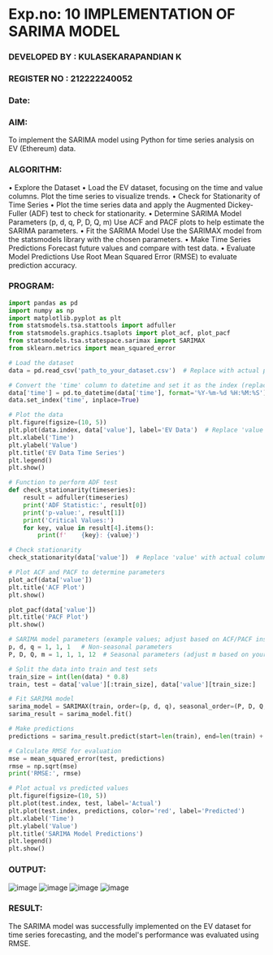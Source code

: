 # Exp.no: 10   IMPLEMENTATION OF SARIMA MODEL
### DEVELOPED BY : KULASEKARAPANDIAN K
### REGISTER NO : 212222240052
### Date: 

### AIM:
To implement the SARIMA model using Python for time series analysis on EV (Ethereum) data.


### ALGORITHM:
• Explore the Dataset
• Load the EV dataset, focusing on the time and value columns. Plot the time series to visualize trends.
• Check for Stationarity of Time Series
• Plot the time series data and apply the Augmented Dickey-Fuller (ADF) test to check for stationarity.
• Determine SARIMA Model Parameters (p, d, q, P, D, Q, m)
Use ACF and PACF plots to help estimate the SARIMA parameters.
• Fit the SARIMA Model
Use the SARIMAX model from the statsmodels library with the chosen parameters.
• Make Time Series Predictions
Forecast future values and compare with test data.
• Evaluate Model Predictions
Use Root Mean Squared Error (RMSE) to evaluate prediction accuracy.

### PROGRAM:

```py
import pandas as pd
import numpy as np
import matplotlib.pyplot as plt
from statsmodels.tsa.stattools import adfuller
from statsmodels.graphics.tsaplots import plot_acf, plot_pacf
from statsmodels.tsa.statespace.sarimax import SARIMAX
from sklearn.metrics import mean_squared_error

# Load the dataset
data = pd.read_csv('path_to_your_dataset.csv')  # Replace with actual path

# Convert the 'time' column to datetime and set it as the index (replace 'time' with your actual column name)
data['time'] = pd.to_datetime(data['time'], format='%Y-%m-%d %H:%M:%S')
data.set_index('time', inplace=True)

# Plot the data
plt.figure(figsize=(10, 5))
plt.plot(data.index, data['value'], label='EV Data')  # Replace 'value' with actual column name
plt.xlabel('Time')
plt.ylabel('Value')
plt.title('EV Data Time Series')
plt.legend()
plt.show()

# Function to perform ADF test
def check_stationarity(timeseries):
    result = adfuller(timeseries)
    print('ADF Statistic:', result[0])
    print('p-value:', result[1])
    print('Critical Values:')
    for key, value in result[4].items():
        print(f'    {key}: {value}')

# Check stationarity
check_stationarity(data['value'])  # Replace 'value' with actual column name

# Plot ACF and PACF to determine parameters
plot_acf(data['value'])
plt.title('ACF Plot')
plt.show()

plot_pacf(data['value'])
plt.title('PACF Plot')
plt.show()

# SARIMA model parameters (example values; adjust based on ACF/PACF insights)
p, d, q = 1, 1, 1   # Non-seasonal parameters
P, D, Q, m = 1, 1, 1, 12  # Seasonal parameters (adjust m based on your data frequency)

# Split the data into train and test sets
train_size = int(len(data) * 0.8)
train, test = data['value'][:train_size], data['value'][train_size:]

# Fit SARIMA model
sarima_model = SARIMAX(train, order=(p, d, q), seasonal_order=(P, D, Q, m))
sarima_result = sarima_model.fit()

# Make predictions
predictions = sarima_result.predict(start=len(train), end=len(train) + len(test) - 1, dynamic=False)

# Calculate RMSE for evaluation
mse = mean_squared_error(test, predictions)
rmse = np.sqrt(mse)
print('RMSE:', rmse)

# Plot actual vs predicted values
plt.figure(figsize=(10, 5))
plt.plot(test.index, test, label='Actual')
plt.plot(test.index, predictions, color='red', label='Predicted')
plt.xlabel('Time')
plt.ylabel('Value')
plt.title('SARIMA Model Predictions')
plt.legend()
plt.show()
```
### OUTPUT:
![image](https://github.com/user-attachments/assets/e6ec2e8b-037f-4e92-91be-51bba26f11c8)
![image](https://github.com/user-attachments/assets/dfd47978-2cb9-4a96-9c77-6bac70168ae2)
![image](https://github.com/user-attachments/assets/a4ee1b87-11f3-4fea-9d1b-dbbb94259e8b)
![image](https://github.com/user-attachments/assets/e051fb30-fa68-4ba2-9ad8-aa6b58bf81d6)


### RESULT:
The SARIMA model was successfully implemented on the EV dataset for time series forecasting, and the model's performance was evaluated using RMSE.

